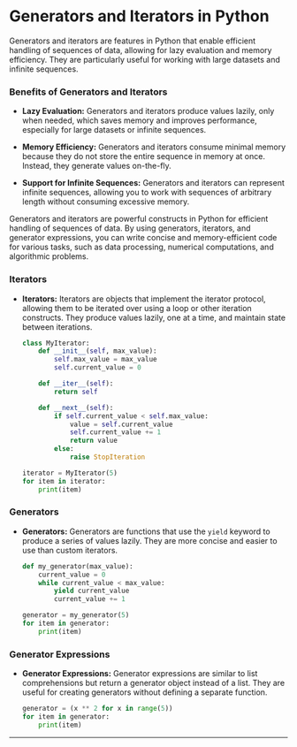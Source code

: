 # Generators and Iterators in Python

Generators and iterators are features in Python that enable efficient handling of sequences of data, allowing for lazy evaluation and memory efficiency. They are particularly useful for working with large datasets and infinite sequences.

### Benefits of Generators and Iterators

- **Lazy Evaluation:** Generators and iterators produce values lazily, only when needed, which saves memory and improves performance, especially for large datasets or infinite sequences.

- **Memory Efficiency:** Generators and iterators consume minimal memory because they do not store the entire sequence in memory at once. Instead, they generate values on-the-fly.

- **Support for Infinite Sequences:** Generators and iterators can represent infinite sequences, allowing you to work with sequences of arbitrary length without consuming excessive memory.

Generators and iterators are powerful constructs in Python for efficient handling of sequences of data. By using generators, iterators, and generator expressions, you can write concise and memory-efficient code for various tasks, such as data processing, numerical computations, and algorithmic problems.

### Iterators

- **Iterators:** Iterators are objects that implement the iterator protocol, allowing them to be iterated over using a loop or other iteration constructs. They produce values lazily, one at a time, and maintain state between iterations.

  ```python
  class MyIterator:
      def __init__(self, max_value):
          self.max_value = max_value
          self.current_value = 0

      def __iter__(self):
          return self

      def __next__(self):
          if self.current_value < self.max_value:
              value = self.current_value
              self.current_value += 1
              return value
          else:
              raise StopIteration

  iterator = MyIterator(5)
  for item in iterator:
      print(item)
  ```

### Generators

- **Generators:** Generators are functions that use the `yield` keyword to produce a series of values lazily. They are more concise and easier to use than custom iterators.

  ```python
  def my_generator(max_value):
      current_value = 0
      while current_value < max_value:
          yield current_value
          current_value += 1

  generator = my_generator(5)
  for item in generator:
      print(item)
  ```

### Generator Expressions

- **Generator Expressions:** Generator expressions are similar to list comprehensions but return a generator object instead of a list. They are useful for creating generators without defining a separate function.

  ```python
  generator = (x ** 2 for x in range(5))
  for item in generator:
      print(item)
  ```
---